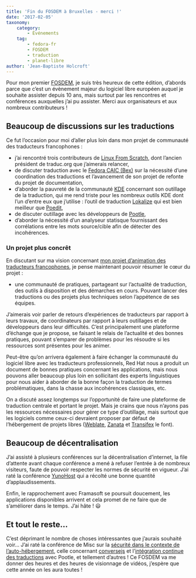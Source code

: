 ```yaml
---
title: 'Fin du FOSDEM à Bruxelles - merci !'
date: '2017-02-05'
taxonomy:
    category:
        - Événements
    tag:
        - fedora-fr
        - FOSDEM
        - traduction
        - planet-libre
author: 'Jean-Baptiste Holcroft'
---
```


Pour mon premier [FOSDEM](https://fosdem.org/2017/), je suis très heureux de cette édition, d’abords parce que c’est un évènement majeur du logiciel libre européen auquel je souhaite assister depuis 10 ans, mais surtout par les rencontres et conférences auxquelles j’ai pu assister. Merci aux organisateurs et aux nombreux contributeurs !

## Beaucoup de discussions sur les traductions

Ce fut l’occasion pour moi d’aller plus loin dans mon projet de communauté des traducteurs francophones :

* j’ai rencontré trois contributeurs de [Linux From Scratch](http://www.linuxfromscratch.org), dont l’ancien président de traduc.org que j’aimerais relancer,
* de discuter traduction avec le [Fedora CAIC (Bex)](http://www.winglemeyer.org/ramblings/2017/01/26/FCAIC-in-the-house-2/) sur la nécessité d’une coordination des traductions et l’avancement de son projet de refonte du projet de documentation,
* d’aborder la pauvreté de la communauté [KDE](http://l10n.kde.org/) concernant son outillage de la traduction, qui me rend triste pour les nombreux outils KDE dont l’un d’entre eux que j’utilise : l’outil de traduction [Lokalize](https://userbase.kde.org/Lokalize) qui est bien meilleur que [Poedit](https://poedit.net),
* de discuter outillage avec les développeurs de [Pootle](http://pootle.translatehouse.org),
* d’aborder la nécessité d’un analyseur statisque fournissant des corrélations entre les mots source/cible afin de détecter des incohérences.

### Un projet plus concrêt

En discutant sur ma vision concernant [mon projet d’animation des traducteurs francophones](https://jibecfed.fedorapeople.org/blog/jaimerais-relancer-traducorg.html), je pense maintenant pouvoir résumer le cœur du projet :

* une communauté de pratiques, partageant sur l’actualité de traduction, des outils à disposition et des démarches en cours. Pouvant lancer des traductions ou des projets plus techniques selon l’appétence de ses équipes.

J’aimerais voir parler de retours d’expériences de traducteurs par rapport à leurs travaux, de coordinateurs par rapport à leurs outillages et de développeurs dans leur difficultés. C’est principalement une plateforme d’échange que je propose, se faisant le relais de l’actualité et des bonnes pratiques, pouvant s’emparer de problèmes pour les résoudre si les ressources sont présentes pour les animer.

Peut-être qu’on arrivera également à faire échanger la communauté du logiciel libre avec les traducteurs professionnels, Red Hat nous a produit un document de bonnes pratiques concernant les applications, mais nous pouvons aller beaucoup plus loin en sollicitant des experts linguistiques pour nous aider à aborder de la bonne façon la traduction de termes problématiques, dans la chasse aux incohérences classiques, etc.

On a discuté assez longtemps sur l’opportunité de faire une plateforme de traduction centrale et portant le projet. Mais je crains que nous n’ayons pas les ressources nécessaires pour gérer ce type d’outillage, mais surtout que les logiciels comme ceux-ci devraient proposer par défaut de l’hébergement de projets libres ([Weblate](http://hosted.weblate.org), [Zanata](http://fedora.zanata.org) et [Transifex](http://www.transifex.net/projects/) le font).

## Beaucoup de décentralisation

J’ai assisté à plusieurs conférences sur la décentralisation d’internet, la file d’attente avant chaque conférence a mené à refuser l’entrée à de nombreux visiteurs, faute de pouvoir respecter les normes de sécurité en vigueur. J’ai raté la conférence [YunoHost](http://yunohost.org) qui a récolté une bonne quantité d’applaudissements.

Enfin, le rapprochement avec Framasoft se poursuit doucement, les applications disponibles arrivent et cela promet de ne faire que de s’améliorer dans le temps. J’ai hâte ! 😃

## Et tout le reste…

C’est déprimant le nombre de choses intéressantes que j’aurais souhaité voir… J’ai raté la conférence de Misc sur la [sécurité dans le contexte de l’auto-hébergement](https://fosdem.org/2017/schedule/event/self_hosting_privacy/), celle concernant [conversejs](https://fosdem.org/2017/schedule/event/webchat/) et l’[intégration continue des traductions](https://fosdem.org/2017/schedule/event/localisation/) avec Pootle, et tellement d’autres ! Ce FOSDEM va me donner des heures et des heures de visionnage de vidéos, j’espère que cette année on les aura toutes !
